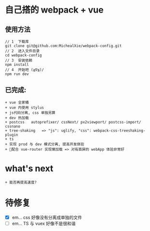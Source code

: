 # 自己搭的 webpack + vue

## 使用方法
```
// 1  下载库
git clone git@github.com:MichealXie/webpack-config.git
// 2  进入文件目录
cd webpack-config
// 3  安装依赖
npm install
// 4  开始吧 (≧∇≦)/
npm run dev 
```
## 已完成:
	+ vue 全家桶
	+ vue 内使用 stylus
	+ js代码分离, css 单独另算
	+ dev 热加载
	+ postcss   autoprefixer/ cssNext/ px2viewport/ postcss-import/ cssnano
	+ tree-shaking   => "js": uglify, "css": webpack-css-treeshaking-plugin
	+ ts
	+ 实现 prod 与 dev 模式分离, 提高开发体验
	+ 配合 vue-router 实现懒加载 => 对有首屏的 webApp 体验非常好

# what's next
	+ 能否再提高速度?


# 待修复
 - [x] em... css 好像没有分离成单独的文件  
 - [ ] em... TS 与 vuex 好像不是很和谐